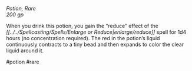 *Potion, Rare*  
*200 gp*

When you drink this potion, you gain the “reduce” effect of the *[[../../Spellcasting/Spells/Enlarge or Reduce|enlarge/reduce]]* spell for 1d4 hours (no concentration required). The red in the potion’s liquid continuously contracts to a tiny bead and then expands to color the clear liquid around it.

#potion #rare
